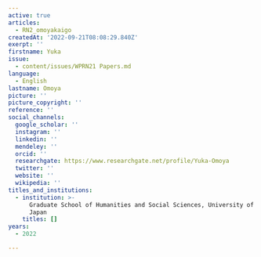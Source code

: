 ```yaml
---
active: true
articles:
  - RN2_omoyakaigo
createdAt: '2022-09-21T08:08:29.840Z'
exerpt: ''
firstname: Yuka
issue:
  - content/issues/WPRN21 Papers.md
language:
  - English
lastname: Omoya
picture: ''
picture_copyright: ''
reference: ''
social_channels:
  google_scholar: ''
  instagram: ''
  linkedin: ''
  mendeley: ''
  orcid: ''
  researchgate: https://www.researchgate.net/profile/Yuka-Omoya
  twitter: ''
  website: ''
  wikipedia: ''
titles_and_institutions:
  - institution: >-
      Graduate School of Humanities and Social Sciences, University of Tsukuba,
      Japan
    titles: []
years:
  - 2022

---
```

